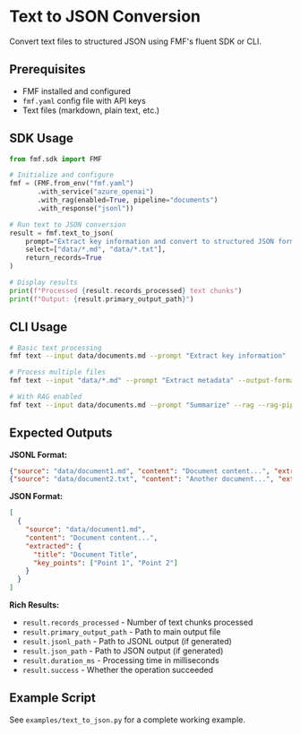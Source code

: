 # Text to JSON Conversion

Convert text files to structured JSON using FMF's fluent SDK or CLI.

## Prerequisites

- FMF installed and configured
- `fmf.yaml` config file with API keys
- Text files (markdown, plain text, etc.)

## SDK Usage

```python
from fmf.sdk import FMF

# Initialize and configure
fmf = (FMF.from_env("fmf.yaml")
       .with_service("azure_openai")
       .with_rag(enabled=True, pipeline="documents")
       .with_response("jsonl"))

# Run text to JSON conversion
result = fmf.text_to_json(
    prompt="Extract key information and convert to structured JSON format",
    select=["data/*.md", "data/*.txt"],
    return_records=True
)

# Display results
print(f"Processed {result.records_processed} text chunks")
print(f"Output: {result.primary_output_path}")
```

## CLI Usage

```bash
# Basic text processing
fmf text --input data/documents.md --prompt "Extract key information"

# Process multiple files
fmf text --input "data/*.md" --prompt "Extract metadata" --output-format jsonl

# With RAG enabled
fmf text --input data/documents.md --prompt "Summarize" --rag --rag-pipeline documents
```

## Expected Outputs

**JSONL Format:**
```json
{"source": "data/document1.md", "content": "Document content...", "extracted": {"title": "Document Title", "key_points": ["Point 1", "Point 2"]}}
{"source": "data/document2.txt", "content": "Another document...", "extracted": {"summary": "Brief summary", "topics": ["Topic A", "Topic B"]}}
```

**JSON Format:**
```json
[
  {
    "source": "data/document1.md",
    "content": "Document content...",
    "extracted": {
      "title": "Document Title",
      "key_points": ["Point 1", "Point 2"]
    }
  }
]
```

**Rich Results:**
- `result.records_processed` - Number of text chunks processed
- `result.primary_output_path` - Path to main output file
- `result.jsonl_path` - Path to JSONL output (if generated)
- `result.json_path` - Path to JSON output (if generated)
- `result.duration_ms` - Processing time in milliseconds
- `result.success` - Whether the operation succeeded

## Example Script

See `examples/text_to_json.py` for a complete working example.
